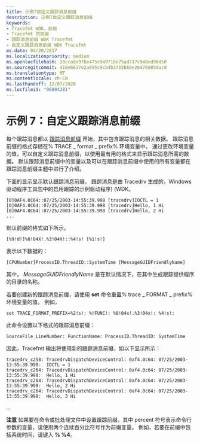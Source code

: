 ```yaml
---
title: 示例7自定义跟踪消息前缀
description: 示例7自定义跟踪消息前缀
keywords:
- Tracefmt WDK，前缀
- Tracefmt 的前缀
- 跟踪消息前缀 WDK Tracefmt
- 自定义跟踪消息前缀 WDK Tracefmt
ms.date: 04/20/2017
ms.localizationpriority: medium
ms.openlocfilehash: 28cca8e97be475c949718e75ad717c940ed96d50
ms.sourcegitcommit: 418e6617e2a695c9cb4b37b5b60e264760858acd
ms.translationtype: MT
ms.contentlocale: zh-CN
ms.lasthandoff: 12/07/2020
ms.locfileid: "96804281"
---
```

# <a name="example-7-customizing-the-trace-message-prefix"></a>示例 7：自定义跟踪消息前缀


每个跟踪消息都以 [跟踪消息前缀](trace-message-prefix.md) 开始，其中包含跟踪消息的相关数据。 跟踪消息前缀的格式存储在% TRACE \_ format \_ prefix% 环境变量中。 通过更改环境变量的值，可以自定义跟踪消息前缀，以使用最有用的格式来显示跟踪消息所需的数据。 默认跟踪消息前缀中的变量以及可以在跟踪消息前缀中使用的所有变量都在跟踪消息前缀主题中进行了介绍。

下面的显示显示默认跟踪消息前缀。 跟踪消息是由 Tracedrv 生成的，Windows 驱动程序工具包中的启用跟踪的示例驱动程序)  (WDK。

```
[0]0AF4.0C64::07/25/2003-14:55:39.998 [tracedrv]IOCTL = 1
[0]0AF4.0C64::07/25/2003-14:55:39.998 [tracedrv]Hello, 1 Hi
[0]0AF4.0C64::07/25/2003-14:55:39.998 [tracedrv]Hello, 2 Hi
...
```

默认前缀的格式如下所示。

```
[%9!d!]%8!04X!.%3!04X!::%4!s! [%1!s!]
```

表示以下数据的：

```
[CPUNumber]ProcessID.ThreadID::SystemTime [MessageGUIDFriendlyName]
```

其中， *MessageGUIDFriendlyName* 是在默认情况下，在其中生成跟踪提供程序的目录的名称。

若要创建新的跟踪消息前缀，请使用 **set** 命令重置% trace \_ FORMAT \_ prefix% 环境变量的值。 例如，

```
set TRACE_FORMAT_PREFIX=%2!s!: %!FUNC!: %8!04x!.%3!04x!: %4!s!:
```

此命令设置以下格式的跟踪消息前缀：

```
SourceFile_LineNumber: FunctionName: ProcessID.ThreadID: SystemTime 
```

因此，Tracefmt 输出将使用新的跟踪消息前缀，如以下显示所示：

```
tracedrv_c258: TracedrvDispatchDeviceControl: 0af4.0c64: 07/25/2003-13:55:39.998:  IOCTL = 1
tracedrv_c264: TracedrvDispatchDeviceControl: 0af4.0c64: 07/25/2003-13:55:39.998:  Hello, 1 Hi
tracedrv_c264: TracedrvDispatchDeviceControl: 0af4.0c64: 07/25/2003-13:55:39.998:  Hello, 2 Hi
tracedrv_c264: TracedrvDispatchDeviceControl: 0af4.0c64: 07/25/2003-13:55:39.998:  Hello, 3 Hi
```

...

**注意**   如果要在命令或批处理文件中设置跟踪前缀，其中 percent 符号表示命令行参数的变量，请使用两个连续百分比符号作为前缀变量。 例如，若要在前缀中包括系统时间，请键入 **% %4**。

 

 

 





